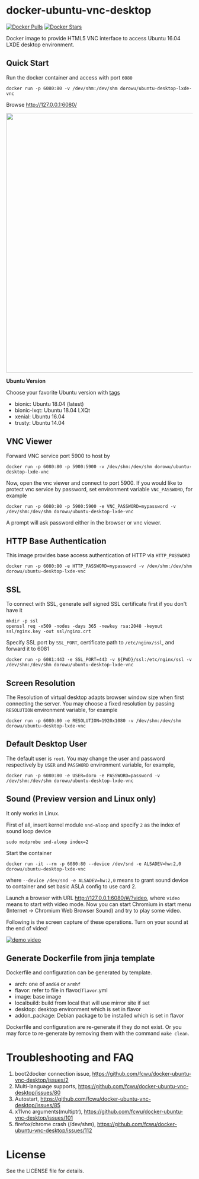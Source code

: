 docker-ubuntu-vnc-desktop
=========================

[![Docker Pulls](https://img.shields.io/docker/pulls/dorowu/ubuntu-desktop-lxde-vnc.svg)](https://hub.docker.com/r/dorowu/ubuntu-desktop-lxde-vnc/)
[![Docker Stars](https://img.shields.io/docker/stars/dorowu/ubuntu-desktop-lxde-vnc.svg)](https://hub.docker.com/r/dorowu/ubuntu-desktop-lxde-vnc/)

Docker image to provide HTML5 VNC interface to access Ubuntu 16.04 LXDE desktop environment.

Quick Start
-------------------------

Run the docker container and access with port `6080`

```
docker run -p 6080:80 -v /dev/shm:/dev/shm dorowu/ubuntu-desktop-lxde-vnc
```

Browse http://127.0.0.1:6080/

<img src="https://raw.github.com/fcwu/docker-ubuntu-vnc-desktop/master/screenshots/lxde.png?v1" width=700/>

**Ubuntu Version**

Choose your favorite Ubuntu version with [tags](https://hub.docker.com/r/dorowu/ubuntu-desktop-lxde-vnc/tags/)

- bionic: Ubuntu 18.04 (latest)
- bionic-lxqt: Ubuntu 18.04 LXQt
- xenial: Ubuntu 16.04
- trusty: Ubuntu 14.04

VNC Viewer
------------------

Forward VNC service port 5900 to host by

```
docker run -p 6080:80 -p 5900:5900 -v /dev/shm:/dev/shm dorowu/ubuntu-desktop-lxde-vnc
```

Now, open the vnc viewer and connect to port 5900. If you would like to protect vnc service by password, set environment variable `VNC_PASSWORD`, for example

```
docker run -p 6080:80 -p 5900:5900 -e VNC_PASSWORD=mypassword -v /dev/shm:/dev/shm dorowu/ubuntu-desktop-lxde-vnc
```

A prompt will ask password either in the browser or vnc viewer.

HTTP Base Authentication
---------------------------

This image provides base access authentication of HTTP via `HTTP_PASSWORD`

```
docker run -p 6080:80 -e HTTP_PASSWORD=mypassword -v /dev/shm:/dev/shm dorowu/ubuntu-desktop-lxde-vnc
```

SSL
--------------------

To connect with SSL, generate self signed SSL certificate first if you don't have it

```
mkdir -p ssl
openssl req -x509 -nodes -days 365 -newkey rsa:2048 -keyout ssl/nginx.key -out ssl/nginx.crt
```

Specify SSL port by `SSL_PORT`, certificate path to `/etc/nginx/ssl`, and forward it to 6081

```
docker run -p 6081:443 -e SSL_PORT=443 -v ${PWD}/ssl:/etc/nginx/ssl -v /dev/shm:/dev/shm dorowu/ubuntu-desktop-lxde-vnc
```

Screen Resolution
------------------

The Resolution of virtual desktop adapts browser window size when first connecting the server. You may choose a fixed resolution by passing `RESOLUTION` environment variable, for example

```
docker run -p 6080:80 -e RESOLUTION=1920x1080 -v /dev/shm:/dev/shm dorowu/ubuntu-desktop-lxde-vnc
```

Default Desktop User
--------------------

The default user is `root`. You may change the user and password respectively by `USER` and `PASSWORD` environment variable, for example,

```
docker run -p 6080:80 -e USER=doro -e PASSWORD=password -v /dev/shm:/dev/shm dorowu/ubuntu-desktop-lxde-vnc
```

Sound (Preview version and Linux only)
-------------------

It only works in Linux. 

First of all, insert kernel module `snd-aloop` and specify `2` as the index of sound loop device

```
sudo modprobe snd-aloop index=2
```

Start the container

```
docker run -it --rm -p 6080:80 --device /dev/snd -e ALSADEV=hw:2,0 dorowu/ubuntu-desktop-lxde-vnc
```

where `--device /dev/snd -e ALSADEV=hw:2,0` means to grant sound device to container and set basic ASLA config to use card 2.

Launch a browser with URL http://127.0.0.1:6080/#/?video, where `video` means to start with video mode. Now you can start Chromium in start menu (Internet -> Chromium Web Browser Sound) and try to play some video.

Following is the screen capture of these operations. Turn on your sound at the end of video!

[![demo video](http://img.youtube.com/vi/Kv9FGClP1-k/0.jpg)](http://www.youtube.com/watch?v=Kv9FGClP1-k)


Generate Dockerfile from jinja template
-------------------

Dockerfile and configuration can be generated by template. 

- arch: one of `amd64` or `armhf`
- flavor: refer to file in flavor/`flavor`.yml
- image: base image
- localbuild: build from local that will use mirror site if set
- desktop: desktop environment which is set in flavor
- addon_package: Debian package to be installed which is set in flavor

Dockerfile and configuration are re-generate if they do not exist. Or you may force to re-generate by removing them with the command `make clean`.

Troubleshooting and FAQ
==================

1. boot2docker connection issue, https://github.com/fcwu/docker-ubuntu-vnc-desktop/issues/2
2. Multi-language supports, https://github.com/fcwu/docker-ubuntu-vnc-desktop/issues/80
3. Autostart, https://github.com/fcwu/docker-ubuntu-vnc-desktop/issues/85
4. x11vnc arguments(multiptr), https://github.com/fcwu/docker-ubuntu-vnc-desktop/issues/101
5. firefox/chrome crash (/dev/shm), https://github.com/fcwu/docker-ubuntu-vnc-desktop/issues/112

License
==================

See the LICENSE file for details.
